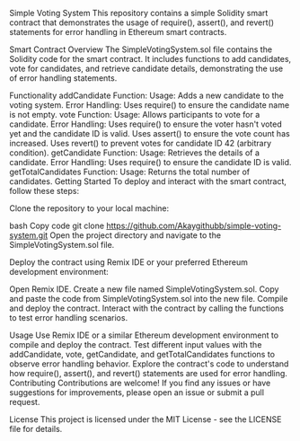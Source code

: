 Simple Voting System
This repository contains a simple Solidity smart contract that demonstrates the usage of require(), assert(), and revert() statements for error handling in Ethereum smart contracts.

Smart Contract Overview
The SimpleVotingSystem.sol file contains the Solidity code for the smart contract. It includes functions to add candidates, vote for candidates, and retrieve candidate details, demonstrating the use of error handling statements.

Functionality
addCandidate Function:
Usage: Adds a new candidate to the voting system.
Error Handling:
Uses require() to ensure the candidate name is not empty.
vote Function:
Usage: Allows participants to vote for a candidate.
Error Handling:
Uses require() to ensure the voter hasn't voted yet and the candidate ID is valid.
Uses assert() to ensure the vote count has increased.
Uses revert() to prevent votes for candidate ID 42 (arbitrary condition).
getCandidate Function:
Usage: Retrieves the details of a candidate.
Error Handling:
Uses require() to ensure the candidate ID is valid.
getTotalCandidates Function:
Usage: Returns the total number of candidates.
Getting Started
To deploy and interact with the smart contract, follow these steps:

Clone the repository to your local machine:

bash
Copy code
git clone https://github.com/Akaygithubb/simple-voting-system.git
Open the project directory and navigate to the SimpleVotingSystem.sol file.

Deploy the contract using Remix IDE or your preferred Ethereum development environment:

Open Remix IDE.
Create a new file named SimpleVotingSystem.sol.
Copy and paste the code from SimpleVotingSystem.sol into the new file.
Compile and deploy the contract.
Interact with the contract by calling the functions to test error handling scenarios.

Usage
Use Remix IDE or a similar Ethereum development environment to compile and deploy the contract.
Test different input values with the addCandidate, vote, getCandidate, and getTotalCandidates functions to observe error handling behavior.
Explore the contract's code to understand how require(), assert(), and revert() statements are used for error handling.
Contributing
Contributions are welcome! If you find any issues or have suggestions for improvements, please open an issue or submit a pull request.

License
This project is licensed under the MIT License - see the LICENSE file for details.

